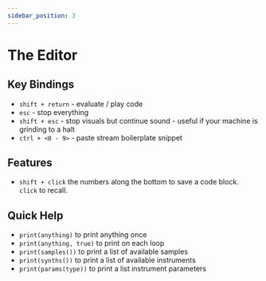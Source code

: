 ```yaml
---
sidebar_position: 3
---
```

# The Editor

## Key Bindings
* `shift + return` - evaluate / play code
* `esc` - stop everything
* `shift + esc` - stop visuals but continue sound - useful if your machine is grinding to a halt
* `ctrl + <0 - 9>` - paste stream boilerplate snippet

## Features
* `shift + click` the numbers along the bottom to save a code block. `click` to recall.

## Quick Help
* `print(anything)` to print anything once
* `print(anything, true)` to print on each loop
* `print(samples())` to print a list of available samples
* `print(synths())` to print a list of available instruments
* `print(params(type))` to print a list instrument parameters

